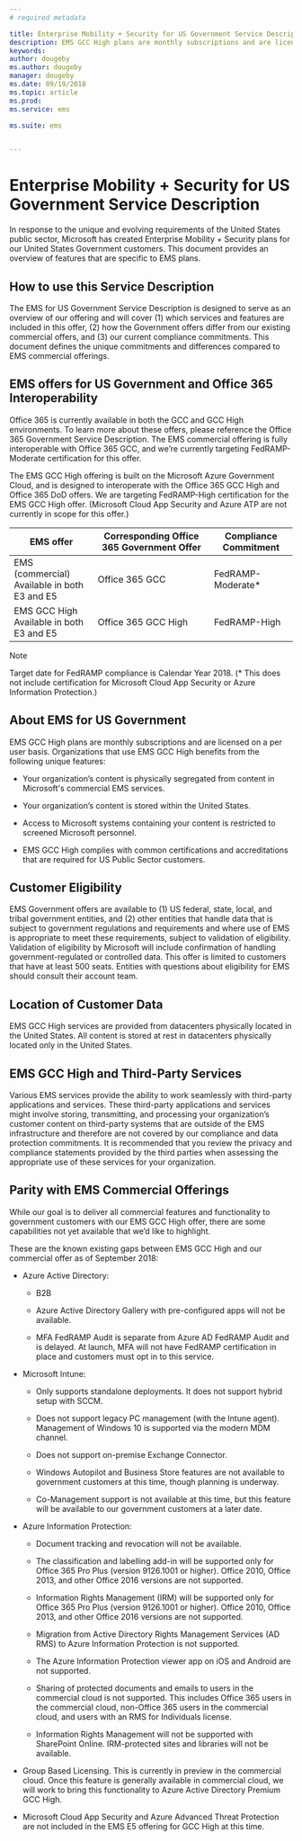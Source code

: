 ```yaml
---
# required metadata

title: Enterprise Mobility + Security for US Government Service Description 
description: EMS GCC High plans are monthly subscriptions and are licensed on a per user basis.
keywords:
author: dougeby
ms.author: dougeby
manager: dougeby
ms.date: 09/19/2018
ms.topic: article
ms.prod:
ms.service: ems

ms.suite: ems


---
```

# Enterprise Mobility + Security for US Government Service Description 
In response to the unique and evolving requirements of the United States public sector, Microsoft has created Enterprise Mobility + Security plans for our United States Government customers. This document provides an overview of features that are specific to EMS plans.  

## How to use this Service Description 
The EMS for US Government Service Description is designed to serve as an overview of our offering and will cover (1) which services and features are included in this offer, (2) how the Government offers differ from our existing commercial offers, and (3) our current compliance commitments. This document defines the unique commitments and differences compared to EMS commercial offerings.  

## EMS offers for US Government and Office 365 Interoperability 
Office 365 is currently available in both the GCC and GCC High environments. To learn more about these offers, please reference the Office 365 Government Service Description. The EMS commercial offering is fully interoperable with Office 365 GCC, and we’re currently targeting FedRAMP-Moderate certification for this offer. 

The EMS GCC High offering is built on the Microsoft Azure Government Cloud, and is designed to interoperate with the Office 365 GCC High and Office 365 DoD offers. We are targeting FedRAMP-High certification for the EMS GCC High offer. (Microsoft Cloud App Security and Azure ATP are not currently in scope for this offer.)

|EMS offer|Corresponding Office 365 Government Offer|Compliance Commitment|
|-----------|-----------|-----------|
|EMS (commercial)</br>Available in both E3 and E5|Office 365 GCC|FedRAMP-Moderate*|
|EMS GCC High</br>Available in both E3 and E5|Office 365 GCC High|FedRAMP-High| 

> [!Note]    
> Target date for FedRAMP compliance is Calendar Year 2018.  (* This does not include certification for Microsoft Cloud App Security or Azure Information Protection.)

## About EMS for US Government 
EMS GCC High plans are monthly subscriptions and are licensed on a per user basis. Organizations that use EMS GCC High benefits from the following unique features:  

- Your organization’s content is physically segregated from content in Microsoft's commercial EMS services. 

- Your organization’s content is stored within the United States. 

- Access to Microsoft systems containing your content is restricted to screened Microsoft personnel. 

- EMS GCC High complies with common certifications and accreditations that are required for US Public Sector customers. 

## Customer Eligibility 
EMS Government offers are available to (1) US federal, state, local, and tribal government entities, and (2) other entities that handle data that is subject to government regulations and requirements and where use of EMS  is appropriate to meet these requirements, subject to validation of eligibility. Validation of eligibility by Microsoft will include confirmation of handling government-regulated or controlled data. This offer is limited to customers that have at least 500 seats. Entities with questions about eligibility for EMS should consult their account team.  

## Location of Customer Data 
EMS GCC High services are provided from datacenters physically located in the United States. All content is stored at rest in datacenters physically located only in the United States.  

## EMS GCC High and Third-Party Services 
Various EMS services provide the ability to work seamlessly with third-party applications and services. These third-party applications and services might involve storing, transmitting, and processing your organization’s customer content on third-party systems that are outside of the EMS infrastructure and therefore are not covered by our compliance and data protection commitments. It is recommended that you review the privacy and compliance statements provided by the third parties when assessing the appropriate use of these services for your organization.  

## Parity with EMS Commercial Offerings 
While our goal is to deliver all commercial features and functionality to government customers with our EMS GCC High offer, there are some capabilities not yet available that we’d like to highlight.  
    
These are the known existing gaps between EMS GCC High and our commercial offer as of September 2018:  

- Azure Active Directory:

  - B2B

  - Azure Active Directory Gallery with pre-configured apps will not be available. 

  - MFA FedRAMP Audit is separate from Azure AD FedRAMP Audit and is delayed. At launch, MFA will not have FedRAMP certification in place and customers must opt in to this service. 

- Microsoft Intune:

  - Only supports standalone deployments. It does not support hybrid setup with SCCM.

  - Does not support legacy PC management (with the Intune agent). Management of Windows 10 is supported via the modern MDM channel.

  - Does not support on-premise Exchange Connector.

  - Windows Autopilot and Business Store features are not available to government customers at this time, though planning is underway.

  - Co-Management support is not available at this time, but this feature will be available to our government customers at a later date.


- Azure Information Protection:

  - Document tracking and revocation will not be available.

  - The classification and labelling add-in will be supported only for Office 365 Pro Plus (version 9126.1001 or higher). Office 2010, Office 2013, and other Office 2016 versions are not supported.

  - Information Rights Management (IRM) will be supported only for Office 365 Pro Plus (version 9126.1001 or higher). Office 2010, Office 2013, and other Office 2016 versions are not supported.

  - Migration from Active Directory Rights Management Services (AD RMS) to Azure Information Protection is not supported.

  - The Azure Information Protection viewer app on iOS and Android are not supported.

  - Sharing of protected documents and emails to users in the commercial cloud is not supported. This includes Office 365 users in the commercial cloud, non-Office 365 users in the commercial cloud, and users with an RMS for Individuals license.

  - Information Rights Management will not be supported with SharePoint Online. IRM-protected sites and libraries will not be available. 

- Group Based Licensing. This is currently in preview in the commercial cloud. Once this feature is generally available in commercial cloud, we will work to bring this functionality to Azure Active Directory Premium GCC High.

- Microsoft Cloud App Security and Azure Advanced Threat Protection are not included in the EMS E5 offering for GCC High at this time.
